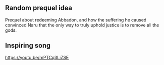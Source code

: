 ## Random prequel idea
Prequel about redeeming Abbadon, and how the suffering he caused convinced Naru
that the only way to truly uphold justice is to remove all the gods.

## Inspiring song
https://youtu.be/mPTCq3LiZSE
